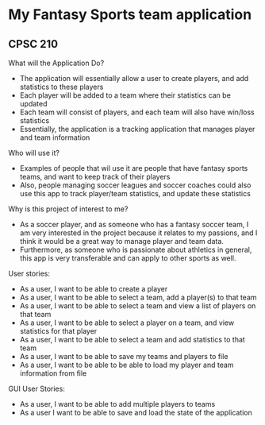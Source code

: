 # My Fantasy Sports team application
## CPSC 210 ##


What will the Application Do?

- The application will essentially allow a user to create players, and add statistics to these players
- Each player will be added to a team where their statistics can be updated
- Each team will consist of players, and each team will also have win/loss statistics 
- Essentially, the application is a tracking application that manages player and team information

Who will use it?
- Examples of people that wil use it are people that have fantasy sports teams, and want to keep track of their players
- Also, people managing soccer leagues and soccer coaches could also use this app to track player/team statistics, and update these statistics

Why is this project of interest to me?
- As a soccer player, and as someone who has a fantasy soccer team, 
I am very interested in the project because it relates to my passions, and I think it would be a great way to manage player and team data.
- Furthermore, as someone who is passionate about athletics in general, this app is very transferable and can apply to other sports as well. 
 
User stories: 
- As a user, I want to be able to create a player
- As a user, I want to be able to select a team, add a player(s) to that team
- As a user, I want to be able to select a team and view a list of players on that team
- As a user, I want to be able to select a player on a team, and view statistics for that player
- As a user, I want to be able to select a team and add statistics to that team
- As a user, I want to be able to save my teams and players to file
- As a user, I want to be able to be able to load my player and team information from file 

GUI User Stories:
- As a user, I want to be able to add multiple players to teams
- As a user I want to be able to save and load the state of the application